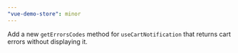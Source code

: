 ```yaml
---
"vue-demo-store": minor
---
```


Add a new `getErrorsCodes` method for `useCartNotification` that returns cart errors without displaying it.
